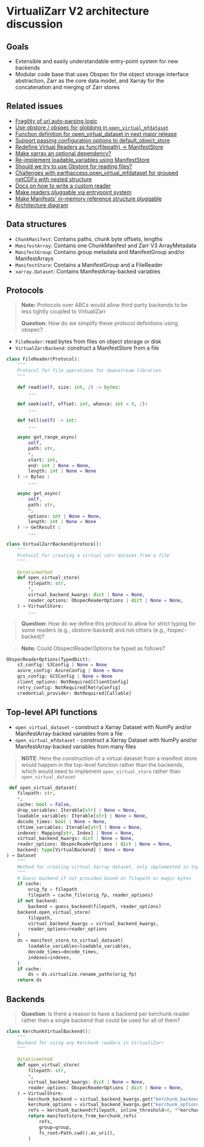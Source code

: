 # VirtualiZarr V2 architecture discussion

## Goals

- Extensible and easily understandable entry-point system for new backends
- Modular code base that uses Obspec for the object storage interface abstraction, Zarr as the core data model, and Xarray for the concatenation and merging of Zarr stores

## Related issues

- [Fragility of url auto-parsing logic](https://github.com/zarr-developers/VirtualiZarr/issues/561)
- [Use obstore / obspec for globbing in `open_virtual_mfdataset`](https://github.com/zarr-developers/VirtualiZarr/issues/569)
- [Function definition for open_virtual_dataset in next major release](https://github.com/zarr-developers/VirtualiZarr/issues/553)
- [Support passing configuration options to default_object_store](https://github.com/zarr-developers/VirtualiZarr/issues/559)
- [Redefine Virtual Readers as func(filepath) -> ManifestStore](https://github.com/zarr-developers/VirtualiZarr/issues/498)
- [Make xarray an optional dependency?](https://github.com/zarr-developers/VirtualiZarr/issues/521)
- [Re-implement loadable_variables using ManifestStore ](https://github.com/zarr-developers/VirtualiZarr/issues/473)
- [Should we try to use Obstore for reading files?](https://github.com/zarr-developers/VirtualiZarr/issues/476)
- [Challenges with earthaccess.open_virtual_mfdataset for grouped netCDFs with nested structure](https://github.com/zarr-developers/VirtualiZarr/issues/487)
- [Docs on how to write a custom reader](https://github.com/zarr-developers/VirtualiZarr/issues/452)
- [Make readers pluggable via entrypoint system](https://github.com/zarr-developers/VirtualiZarr/issues/245)
- [Make Manifests' in-memory reference structure pluggable](https://github.com/zarr-developers/VirtualiZarr/issues/246)
- [Architecture diagram](https://github.com/zarr-developers/VirtualiZarr/issues/225)

## Data structures

- `ChunkManifest`: Contains paths, chunk byte offsets, lengths
- `ManifestArray`: Contains one ChunkManifest and Zarr V3 ArrayMetadata
- `ManifestGroup`: Contains group metadata and ManifestGroup and/or ManifestArrays
- `ManifestStore`: Contains a ManifestGroup and a FileReader
- `xarray.Dataset`: Contains ManifestArray-backed variables

## Protocols

> **Note:** Protocols over ABCs would allow third party backends to be less tightly coupled to VirtualiZarr
>
> **Question:** How do we simplify these protocol definitions using obspec?

- `FileReader`: read bytes from files on object storage or disk
- `VirtualZarrBackend`: construct a ManifestStore from a file

```python
class FileReader(Protocol):
    """
    Protocol for file operations for downstream libraries
    """

    def read(self, size: int, /) -> bytes:
        ...

    def seek(self, offset: int, whence: int = 0, /):
        ...

    def tell(self) -> int:
        ...

    async get_range_async(
        self,
        path: str,
        *,
        start: int,
        end: int | None = None,
        length: int | None = None
    ) -> Bytes :
        ...

    async get_async(
        self,
        path: str,
        *,
        options: int | None = None,
        length: int | None = None
    ) -> GetResult :
        ...

```


```python
class VirtualZarrBackend(protocol):
    """
    Protocol for creating a virtual zarr dataset from a file
    """

    @staticmethod
    def open_virtual_store(
        filepath: str,
        *,
        virtual_backend_kwargs: dict | None = None,
        reader_options: ObspecReaderOptions | dict | None = None,
    ) → VirtualStore:
        ...
```

> **Question:** How do we define this protocol to allow for strict typing for some readers (e.g., obstore-backed) and not others (e.g., fsspec-backed)?

> **Note:** Could ObspectReaderOptions be typed as follows?

```python
ObspecReaderOptions(TypedDict):
    s3_config: S3Config | None = None
    azure_config: AzureConfig | None = None
    gcs_config: GCSConfig | None = None
    client_options: NotRequired[ClientConfig]
    retry_config: NotRequired[RetryConfig]
    credential_provider: NotRequired[Callable]
```
## Top-level API functions

- `open_virtual_dataset` - construct a Xarray Dataset with NumPy and/or ManifestArray-backed variables from a file
- `open_virtual_mfdataset` - construct a Xarray Dataset with NumPy and/or ManifestArray-backed variables from many files

> **NOTE**: Here the construction of a virtual dataset from a manifest store would happen in the top-level function rather than the backends, which would need to implement `open_virtual_store` rather than `open_virtual_dataset`

```python
 def open_virtual_dataset(
    filepath: str,
    *,
    cache: bool = False,
    drop_variables: Iterable[str] | None = None,
    loadable_variables: Iterable[str] | None = None,
    decode_times: bool | None = None,
    cftime_variables: Iterable[str] | None = None,
    indexes: Mapping[str, Index] | None = None,
    virtual_backend_kwargs: dict | None = None,
    reader_options: ObspecReaderOptions | dict | None = None,
    backend: type[VirtualBackend] | None = None
) → Dataset
    """
    Method for creating virtual Xarray dataset, only implemented in top level API
    """
    # Guess backend if not provided based on filepath or magic bytes
    if cache:
        orig_fp = filepath
        filepath = cache_file(orig_fp, reader_options)
    if not backend:
        backend = guess_backend(filepath, reader_options)
    backend.open_virtual_store(
        filepath,
        virtual_backend_kwargs = virtual_backend_kwargs,
        reader_options=reader_options
    )
    ds = manifest_store.to_virtual_dataset(
        loadable_variables=loadable_variables,
        decode_times=decode_times,
        indexes=indexes,
    )
    if cache:
        ds = ds.virtualize.rename_paths(orig_fp)
    return ds
```

## Backends

> **Question**: Is there a reason to have a backend per kerchunk reader rather than a single backend that could be used for all of them?

```Python
class KerchunkVirtualBackend():
    """
    Backend for using any Kerchunk readers in VirtualiZarr
    """

    @staticmethod
    def open_virtual_store(
        filepath: str,
        *,
        virtual_backend_kwargs: dict | None = None,
        reader_options: ObspecReaderOptions | dict | None = None,
    ) → VirtualStore:
        kerchunk_backend = virtual_backend_kwargs.get("kerchunk_backend")
        kerchunk_options = virtual_backend_kwargs.get("kerchunk_options")
        refs = kerchunk_backend(filepath, inline_threshold=0, **kerchunk_options).translate()
        return manifeststore_from_kerchunk_refs(
            refs,
            group=group,
            fs_root=Path.cwd().as_uri(),
        )
```
